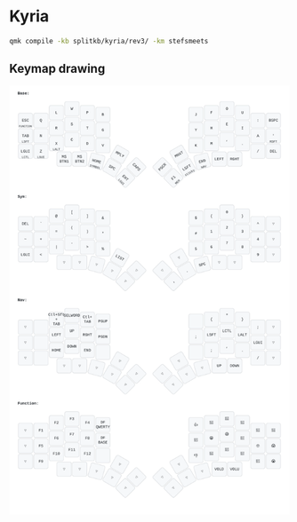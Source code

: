 # Kyria

```bash
qmk compile -kb splitkb/kyria/rev3/ -km stefsmeets
```

## Keymap drawing

![Keymap](../../../../../keymap_drawer/keymap_kyria.svg)
